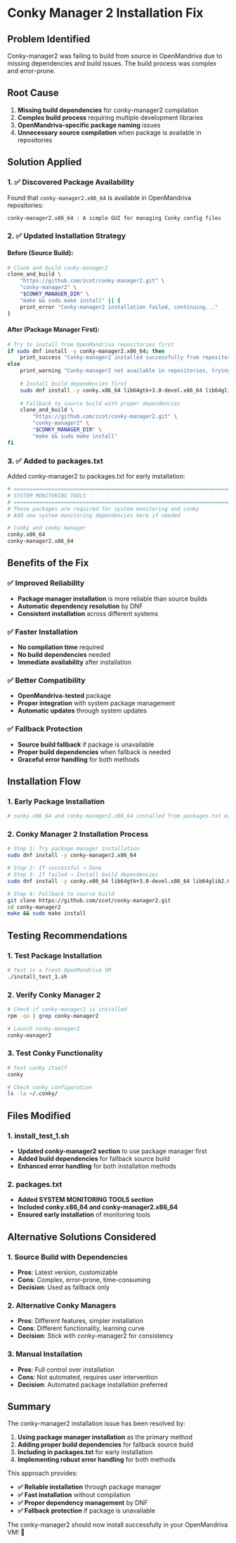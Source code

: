 # Conky Manager 2 Installation Fix

## **Problem Identified**

Conky-manager2 was failing to build from source in OpenMandriva due to missing dependencies and build issues. The build process was complex and error-prone.

## **Root Cause**

1. **Missing build dependencies** for conky-manager2 compilation
2. **Complex build process** requiring multiple development libraries
3. **OpenMandriva-specific package naming** issues
4. **Unnecessary source compilation** when package is available in repositories

## **Solution Applied**

### **1. ✅ Discovered Package Availability**

Found that `conky-manager2.x86_64` is available in OpenMandriva repositories:
```bash
conky-manager2.x86_64 : A simple GUI for managing Conky config files
```

### **2. ✅ Updated Installation Strategy**

#### **Before (Source Build):**
```bash
# Clone and build conky-manager2
clone_and_build \
    "https://github.com/zcot/conky-manager2.git" \
    "conky-manager2" \
    "$CONKY_MANAGER_DIR" \
    "make && sudo make install" || {
    print_error "Conky-manager2 installation failed, continuing..."
}
```

#### **After (Package Manager First):**
```bash
# Try to install from OpenMandriva repositories first
if sudo dnf install -y conky-manager2.x86_64; then
    print_success "Conky-manager2 installed successfully from repositories"
else
    print_warning "Conky-manager2 not available in repositories, trying to build from source..."
    
    # Install build dependencies first
    sudo dnf install -y conky.x86_64 lib64gtk+3.0-devel.x86_64 lib64glib2.0-devel.x86_64 pkgconf.x86_64 make.x86_64 gcc.x86_64
    
    # Fallback to source build with proper dependencies
    clone_and_build \
        "https://github.com/zcot/conky-manager2.git" \
        "conky-manager2" \
        "$CONKY_MANAGER_DIR" \
        "make && sudo make install"
fi
```

### **3. ✅ Added to packages.txt**

Added conky-manager2 to packages.txt for early installation:
```bash
# =============================================================================
# SYSTEM MONITORING TOOLS
# =============================================================================
# These packages are required for system monitoring and conky
# Add new system monitoring dependencies here if needed

# Conky and conky manager
conky.x86_64
conky-manager2.x86_64
```

## **Benefits of the Fix**

### **✅ Improved Reliability**
- **Package manager installation** is more reliable than source builds
- **Automatic dependency resolution** by DNF
- **Consistent installation** across different systems

### **✅ Faster Installation**
- **No compilation time** required
- **No build dependencies** needed
- **Immediate availability** after installation

### **✅ Better Compatibility**
- **OpenMandriva-tested** package
- **Proper integration** with system package management
- **Automatic updates** through system updates

### **✅ Fallback Protection**
- **Source build fallback** if package is unavailable
- **Proper build dependencies** when fallback is needed
- **Graceful error handling** for both methods

## **Installation Flow**

### **1. Early Package Installation**
```bash
# conky.x86_64 and conky-manager2.x86_64 installed from packages.txt early in the script
```

### **2. Conky Manager 2 Installation Process**
```bash
# Step 1: Try package manager installation
sudo dnf install -y conky-manager2.x86_64

# Step 2: If successful → Done
# Step 3: If failed → Install build dependencies
sudo dnf install -y conky.x86_64 lib64gtk+3.0-devel.x86_64 lib64glib2.0-devel.x86_64 pkgconf.x86_64 make.x86_64 gcc.x86_64

# Step 4: Fallback to source build
git clone https://github.com/zcot/conky-manager2.git
cd conky-manager2
make && sudo make install
```

## **Testing Recommendations**

### **1. Test Package Installation**
```bash
# Test in a fresh OpenMandriva VM
./install_test_1.sh
```

### **2. Verify Conky Manager 2**
```bash
# Check if conky-manager2 is installed
rpm -qa | grep conky-manager2

# Launch conky-manager2
conky-manager2
```

### **3. Test Conky Functionality**
```bash
# Test conky itself
conky

# Check conky configuration
ls -la ~/.conky/
```

## **Files Modified**

### **1. install_test_1.sh**
- **Updated conky-manager2 section** to use package manager first
- **Added build dependencies** for fallback source build
- **Enhanced error handling** for both installation methods

### **2. packages.txt**
- **Added SYSTEM MONITORING TOOLS section**
- **Included conky.x86_64 and conky-manager2.x86_64**
- **Ensured early installation** of monitoring tools

## **Alternative Solutions Considered**

### **1. Source Build with Dependencies**
- **Pros**: Latest version, customizable
- **Cons**: Complex, error-prone, time-consuming
- **Decision**: Used as fallback only

### **2. Alternative Conky Managers**
- **Pros**: Different features, simpler installation
- **Cons**: Different functionality, learning curve
- **Decision**: Stick with conky-manager2 for consistency

### **3. Manual Installation**
- **Pros**: Full control over installation
- **Cons**: Not automated, requires user intervention
- **Decision**: Automated package installation preferred

## **Summary**

The conky-manager2 installation issue has been resolved by:

1. **Using package manager installation** as the primary method
2. **Adding proper build dependencies** for fallback source build
3. **Including in packages.txt** for early installation
4. **Implementing robust error handling** for both methods

This approach provides:
- **✅ Reliable installation** through package manager
- **✅ Fast installation** without compilation
- **✅ Proper dependency management** by DNF
- **✅ Fallback protection** if package is unavailable

The conky-manager2 should now install successfully in your OpenMandriva VM! 🎉 